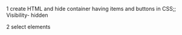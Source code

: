 1 create HTML and hide container having items and buttons in CSS;; Visibility- hidden

2 select elements
